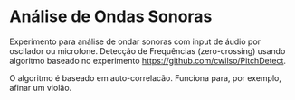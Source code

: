 # Análise de Ondas Sonoras


Experimento para análise de ondar sonoras com input de áudio por oscilador ou microfone. 
Detecção de Frequências (zero-crossing) usando algoritmo baseado no experimento https://github.com/cwilso/PitchDetect.

O algoritmo é baseado em auto-correlacão. Funciona para, por exemplo, afinar um violão. 

